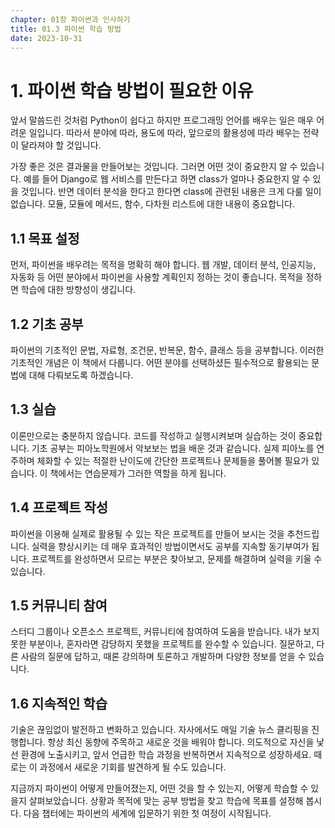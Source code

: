 ```yaml
---
chapter: 01장 파이썬과 인사하기
title: 01.3 파이썬 학습 방법
date: 2023-10-31
---
```


# 1. 파이썬 학습 방법이 필요한 이유

앞서 말씀드린 것처럼 Python이 쉽다고 하지만 프로그래밍 언어를 배우는 일은 매우 어려운 일입니다. 따라서 분야에 따라, 용도에 따라, 앞으로의 활용성에 따라 배우는 전략이 달라져야 할 것입니다.

가장 좋은 것은 결과물을 만들어보는 것입니다. 그러면 어떤 것이 중요한지 알 수 있습니다. 예를 들어 Django로 웹 서비스를 만든다고 하면 class가 얼마나 중요한지 알 수 있을 것입니다. 반면 데이터 분석을 한다고 한다면 class에 관련된 내용은 크게 다룰 일이 없습니다. 모듈, 모듈에 메서드, 함수, 다차원 리스트에 대한 내용이 중요합니다.

## 1.1 목표 설정

먼저, 파이썬을 배우려는 목적을 명확히 해야 합니다. 웹 개발, 데이터 분석, 인공지능, 자동화 등 어떤 분야에서 파이썬을 사용할 계획인지 정하는 것이 좋습니다. 목적을 정하면 학습에 대한 방향성이 생깁니다.

## 1.2 기초 공부

파이썬의 기초적인 문법, 자료형, 조건문, 반복문, 함수, 클래스 등을 공부합니다. 이러한 기초적인 개념은 이 책에서 다룹니다. 어떤 분야를 선택하셨든 필수적으로 활용되는 문법에 대해 다뤄보도록 하겠습니다.

## 1.3 실습

이론만으로는 충분하지 않습니다. 코드를 작성하고 실행시켜보며 실습하는 것이 중요합니다. 기초 공부는 피아노학원에서 악보보는 법을 배운 것과 같습니다. 실제 피아노를 연주하며 체화할 수 있는 적절한 난이도에 간단한 프로젝트나 문제들을 풀어볼 필요가 있습니다. 이 책에서는 연습문제가 그러한 역할을 하게 됩니다.

## 1.4 프로젝트 작성

파이썬을 이용해 실제로 활용될 수 있는 작은 프로젝트를 만들어 보시는 것을 추천드립니다. 실력을 향상시키는 데 매우 효과적인 방법이면서도 공부를 지속할 동기부여가 됩니다. 프로젝트를 완성하면서 모르는 부분은 찾아보고, 문제를 해결하며 실력을 키울 수 있습니다.

## 1.5 커뮤니티 참여

스터디 그룹이나 오픈소스 프로젝트, 커뮤니티에 참여하여 도움을 받습니다. 내가 보지 못한 부분이나, 혼자라면 감당하지 못했을 프로젝트를 완수할 수 있습니다. 질문하고, 다른 사람의 질문에 답하고, 때론 강의하며 토론하고 개발하며 다양한 정보를 얻을 수 있습니다.

## 1.6 지속적인 학습

기술은 끊임없이 발전하고 변화하고 있습니다. 자사에서도 매일 기술 뉴스 클리핑을 진행합니다. 항상 최신 동향에 주목하고 새로운 것을 배워야 합니다. 의도적으로 자신을 낯선 환경에 노출시키고, 앞서 언급한 학습 과정을 반복하면서 지속적으로 성장하세요. 때로는 이 과정에서 새로운 기회를 발견하게 될 수도 있습니다.

지금까지 파이썬이 어떻게 만들어졌는지, 어떤 것을 할 수 있는지, 어떻게 학습할 수 있을지 살펴보았습니다. 상황과 목적에 맞는 공부 방법을 찾고 학습에 목표를 설정해 봅시다. 다음 챕터에는 파이썬의 세계에 입문하기 위한 첫 여정이 시작됩니다.
